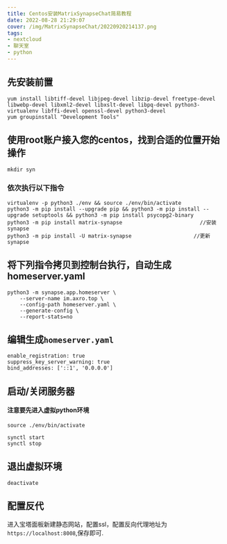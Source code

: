 ```yaml
---
title: Centos安装MatrixSynapseChat简易教程
date: 2022-08-28 21:29:07
cover: /img/MatrixSynapseChat/20220920214137.png
tags:
- nextcloud
- 聊天室
- python
---
```

## 先安装前置
```
yum install libtiff-devel libjpeg-devel libzip-devel freetype-devel libwebp-devel libxml2-devel libxslt-devel libpq-devel python3-virtualenv libffi-devel openssl-devel python3-devel
yum groupinstall "Development Tools"
```

## 使用root账户接入您的centos，找到合适的位置开始操作
```
mkdir syn
```
### 依次执行以下指令
```
virtualenv -p python3 ./env && source ./env/bin/activate
python3 -m pip install --upgrade pip && python3 -m pip install --upgrade setuptools && python3 -m pip install psycopg2-binary
python3 -m pip install matrix-synapse                         //安装synapse
python3 -m pip install -U matrix-synapse                    //更新synapse
```
## 将下列指令拷贝到控制台执行，自动生成homeserver.yaml
```
python3 -m synapse.app.homeserver \
    --server-name im.axro.top \
    --config-path homeserver.yaml \
    --generate-config \
    --report-stats=no
```

## 编辑生成`homeserver.yaml`
```
enable_registration: true
suppress_key_server_warning: true
bind_addresses: ['::1', '0.0.0.0']
```
## 启动/关闭服务器
#### 注意要先进入虚拟python环境
```
source ./env/bin/activate

synctl start
synctl stop
```
## 退出虚拟环境
```
deactivate
```

## 配置反代

进入宝塔面板新建静态网站，配置ssl，配置反向代理地址为`https://localhost:8008`,保存即可.

